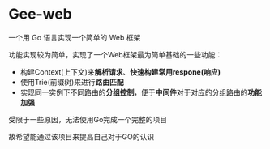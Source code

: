 # Gee-web

一个用 Go 语言实现一个简单的 Web 框架

功能实现较为简单，实现了一个Web框架最为简单基础的一些功能：

- 构建Context(上下文)来**解析请求**、**快速构建常用respone(响应)**
- 使用Trie(前缀树)来进行**路由匹配**
- 实现同一实例下不同路由的**分组控制**，便于**中间件**对于对应的分组路由的**功能加强**

受限于一些原因，无法使用Go完成一个完整的项目

故希望能通过该项目来提高自己对于GO的认识


